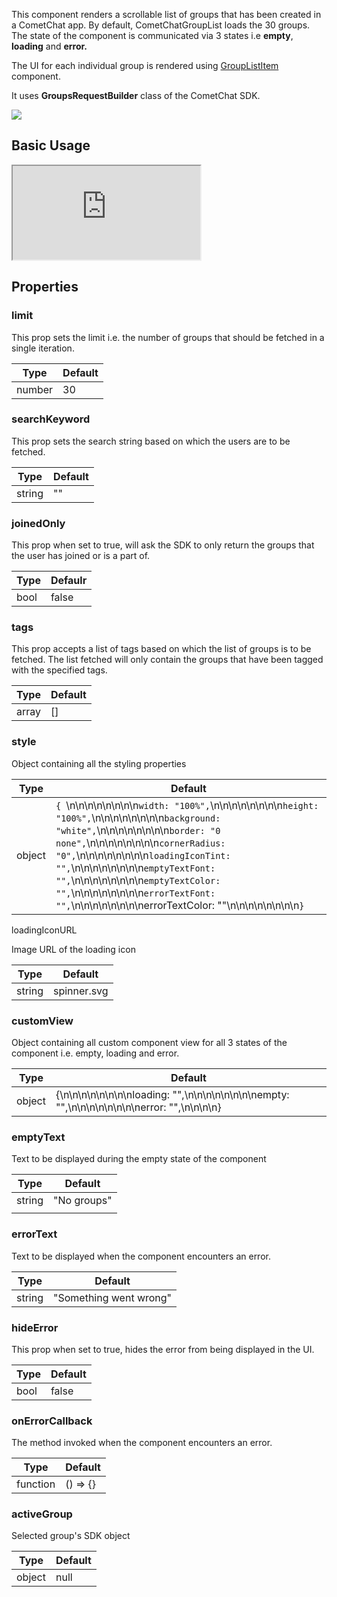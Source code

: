 
This component renders a scrollable list of groups that has been created in a  CometChat app. By default, CometChatGroupList loads the 30 groups. The state of the component is communicated via 3 states i.e **empty**, **loading** and **error.**

The UI for each individual group is rendered using [GroupListItem](https://www.cometchat.com/docs/v3/react-chat-ui-kit/grouplistitem) component.

It uses **GroupsRequestBuilder** class of the CometChat SDK.


![](https://uploads.developerhub.io/prod/x9W8/i7ahs0bnumwweuiuwtemn1nd21qg3t6ya4t2ymtb3szbah752h7dtz6qygc8hioa.png)


## Basic Usage


<iframe src="https://codesandbox.io/embed/musing-jasper-hg43wr?fontsize=14&hidenavigation=1&theme=dark"
     style={{ width: '100%', height: '500px', border: 0, borderRadius: '4px', overflow:'hidden' }}
     title="musing-jasper-hg43wr"
     allow="accelerometer; ambient-light-sensor; camera; encrypted-media; geolocation; gyroscope; hid; microphone; midi; payment; usb; vr; xr-spatial-tracking"
     sandbox="allow-forms allow-modals allow-popups allow-presentation allow-same-origin allow-scripts"
   ></iframe>


## Properties

### limit

This prop sets the limit i.e. the number of groups that should be fetched in a single iteration.


| Type | Default | 
| ---- | ---- | 
| number | 30 | 


### searchKeyword

This prop sets the search string based on which the users are to be fetched.


| Type | Default | 
| ---- | ---- | 
| string | "" | 


### joinedOnly

This prop when set to true, will ask the SDK to only return the groups that the user has joined or is a part of.


| Type | Defaulr | 
| ---- | ---- | 
| bool | false | 


### tags

This prop accepts a list of tags based on which the list of groups is to be fetched. The list fetched will only contain the groups that have been tagged with the specified tags.


| Type | Default | 
| ---- | ---- | 
| array | [] | 


### style

Object containing all the styling properties


| **Type** | **Default** | 
| ---- | ---- | 
| object | `{ `\n\n\n\n\n\n\n\n`width: "100%",`\n\n\n\n\n\n\n\n`height: "100%",`\n\n\n\n\n\n\n\n`background: "white",`\n\n\n\n\n\n\n\n`border: "0 none",`\n\n\n\n\n\n\n\n`cornerRadius: "0",`\n\n\n\n\n\n\n\n`loadingIconTint: "",`\n\n\n\n\n\n\n\n`emptyTextFont: "",`\n\n\n\n\n\n\n\n`emptyTextColor: "",`\n\n\n\n\n\n\n\n`errorTextFont: "",`\n\n\n\n\n\n\n\nerrorTextColor: ""\n\n\n\n\n\n\n\n`}` | 


loadingIconURL

Image URL of the loading icon


| Type | Default | 
| ---- | ---- | 
| string | spinner.svg | 


### customView

Object containing all custom component view for all 3 states of the component i.e. empty, loading and error.


| Type | Default | 
| ---- | ---- | 
| object | {\n\n\n\n\n\n\n\nloading: "",\n\n\n\n\n\n\n\nempty: "",\n\n\n\n\n\n\n\nerror: "",\n\n\n\n} | 


### emptyText

Text to be displayed during the empty state of the component


| Type | Default | 
| ---- | ---- | 
| string | "No groups" | 
|  |  | 


### errorText

Text to be displayed when the component encounters an error.


| Type | Default | 
| ---- | ---- | 
| string | "Something went wrong" | 


### hideError

This prop when set to true, hides the error from being displayed in the UI.


| Type | Default | 
| ---- | ---- | 
| bool | false | 


### onErrorCallback

The method invoked when the component encounters an error.


| Type | Default | 
| ---- | ---- | 
| function | () =&gt; {} | 


### activeGroup

Selected group's SDK object


| Type | Default | 
| ---- | ---- | 
| object | null | 


